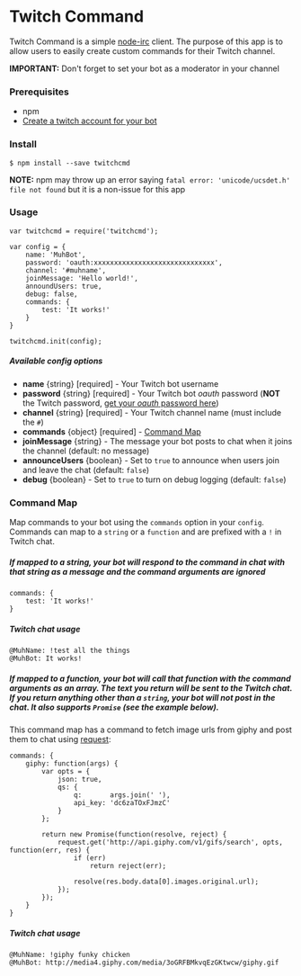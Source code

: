# Twitch Command

Twitch Command is a simple [node-irc](https://github.com/martynsmith/node-irc) client. The purpose of this app is to allow users to easily create custom commands for their Twitch channel.

**IMPORTANT:** Don't forget to set your bot as a moderator in your channel

### Prerequisites

- npm
- [Create a twitch account for your bot](https://twitch.tv/signup)

### Install

```
$ npm install --save twitchcmd
```

**NOTE:** npm may throw up an error saying `fatal error: 'unicode/ucsdet.h' file not found` but it is a non-issue for this app

### Usage

```
var twitchcmd = require('twitchcmd');

var config = {
    name: 'MuhBot',
    password: 'oauth:xxxxxxxxxxxxxxxxxxxxxxxxxxxxxx',
    channel: '#muhname',
    joinMessage: 'Hello world!',
    announdUsers: true,
    debug: false,
    commands: {
        test: 'It works!'
    }
}
 
twitchcmd.init(config);
```

##### Available config options

- **name** {string} [required] - Your Twitch bot username
- **password** {string} [required] - Your Twitch bot *oauth* password (**NOT** the Twitch password, [get your *oauth* password here](https://twitchapps.com/tmi/))
- **channel** {string} [required] - Your Twitch channel name (must include the `#`)
- **commands** {object} [required] - [Command Map](#command-map)
- **joinMessage** {string} - The message your bot posts to chat when it joins the channel (default: no message)
- **announceUsers** {boolean} - Set to `true` to announce when users join and leave the chat (default: `false`)
- **debug** {boolean} - Set to `true` to turn on debug logging (default: `false`)

### Command Map

Map commands to your bot using the `commands` option in your `config`. Commands can map to a `string` or a `function` and are prefixed with a `!` in Twitch chat.

##### If mapped to a string, your bot will respond to the command in chat with that string as a message and the command arguments are ignored

```
commands: {
    test: 'It works!'
}
```

##### Twitch chat usage

```
@MuhName: !test all the things
@MuhBot: It works!
```

##### If mapped to a function, your bot will call that function with the command arguments as an array. The text you return will be sent to the Twitch chat. If you return anything other than a `string`, your bot will not post in the chat. It also supports `Promise` _(see the example below)_.

This command map has a command to fetch image urls from giphy and post them to chat using [request](https://github.com/request/request):

``` 
commands: {
    giphy: function(args) {
        var opts = {
            json: true,
            qs: {
                q:       args.join(' '),
                api_key: 'dc6zaTOxFJmzC'
            }
        };

        return new Promise(function(resolve, reject) {
            request.get('http://api.giphy.com/v1/gifs/search', opts, function(err, res) {
                if (err)
                    return reject(err);

                resolve(res.body.data[0].images.original.url);
            });
        });
    }
}
```

##### Twitch chat usage

```
@MuhName: !giphy funky chicken
@MuhBot: http://media4.giphy.com/media/3oGRFBMkvqEzGKtwcw/giphy.gif
```
